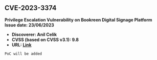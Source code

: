 ## CVE-2023-3374

**Privilege Escalation Vulnerability on Bookreen Digital Signage Platform** 
**Issue date: 23/06/2023**
- **Discoverer: Anil Celik**
- **CVSS (based on CVSS v3.1): 9.8**
- **URL: [Link](https://cve.mitre.org/cgi-bin/cvename.cgi?name=CVE-2023-3374)**

```
PoC will be added
```
